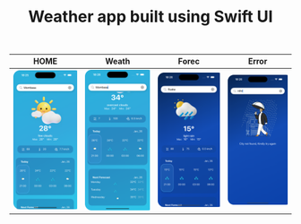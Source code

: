 <h1 align="center">
<br>
Weather app built using Swift UI
</h1>


<br>

| HOME | Weath | Forec| Error |
| ----- | ---- | ----- | ---- |
| ![Weather](Screenshots/one.png) | ![Predict](Screenshots/two.png) | ![Predictions](Screenshots/three.png) | ![Live](Screenshots/four.png) |

